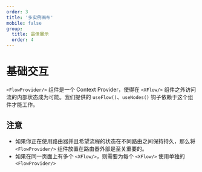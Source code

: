 ```yaml
---
order: 3
title: '多实例画布'
mobile: false
group:
  title: 最佳展示
  order: 4
---
```


# 基础交互

`<FlowProvider/>` 组件是一个 Context Provider，使得在 `<XFlow/>` 组件之外访问流的内部状态成为可能。我们提供的 `useFlow()`、`useNodes()` 钩子依赖于这个组件才能工作。

<code src="./demo/flow-provider/index.tsx"></code>

## 注意

- 如果你正在使用路由器并且希望流程的状态在不同路由之间保持持久，那么将 `<FlowProvider/>` 组件放置在路由器外部是至关重要的。
- 如果在同一页面上有多个 `<XFlow/>`，则需要为每个 `<XFlow/>` 使用单独的 `<FlowProvider/>`
